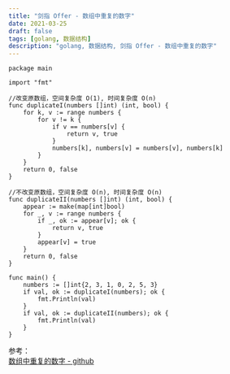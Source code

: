 ```yaml
---
title: "剑指 Offer - 数组中重复的数字"
date: 2021-03-25
draft: false
tags: [golang, 数据结构]
description: "golang, 数据结构, 剑指 Offer - 数组中重复的数字"
---
```

```
package main

import "fmt"

//改变原数组，空间复杂度 O(1), 时间复杂度 O(n)
func duplicateI(numbers []int) (int, bool) {
	for k, v := range numbers {
		for v != k {
			if v == numbers[v] {
				return v, true
			}
			numbers[k], numbers[v] = numbers[v], numbers[k]
		}
	}
	return 0, false
}

//不改变原数组，空间复杂度 O(n), 时间复杂度 O(n)
func duplicateII(numbers []int) (int, bool) {
	appear := make(map[int]bool)
	for _, v := range numbers {
		if _, ok := appear[v]; ok {
			return v, true
		}
		appear[v] = true
	}
	return 0, false
}

func main() {
	numbers := []int{2, 3, 1, 0, 2, 5, 3}
	if val, ok := duplicateI(numbers); ok {
		fmt.Println(val)
	}
	if val, ok := duplicateII(numbers); ok {
		fmt.Println(val)
	}
}
```

参考：  
[数组中重复的数字 - github](https://github.com/DinghaoLI/Coding-Interviews-Golang/blob/master/051-%E6%95%B0%E7%BB%84%E4%B8%AD%E9%87%8D%E5%A4%8D%E7%9A%84%E6%95%B0%E5%AD%97/problem051.go)  